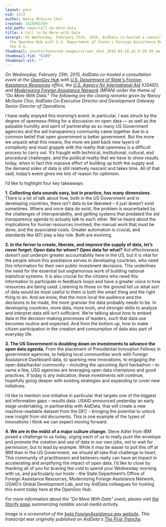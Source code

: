 ```yaml
---
layout: post
nid: 1513
author: Nancy McGuire Choi
created: 1425993769
old_path: news/call-do-more-data
title: A Call to Do More with Data
excerpt: On Wednesday, February 25th, 2015, AidData co-hosted a consultation event at
  the OpenGov Hub with U.S. Department of State's Foreign Assistance Resources office,
  the U.S.
thumbnail: assets/featured-images/screen_shot_2015-03-10_at_9.20.59_am.png
thumbnail-fid: "6189"
thumbnail-alt: ""
---
```


*On Wednesday, February 25th, 2015, AidData co-hosted a consultation event at the [OpenGov Hub](http://opengovhub.org/) with [U.S. Department of State's Foreign Assistance Resources](http://www.state.gov/f/) office, the [U.S. Agency for International Aid](http://www.usaid.gov/GlobalDevLab) (USAID), and [Modernizing Foreign Assistance Network](http://www.modernizeaid.net/) (MFAN) under the theme of "Do More With Data." The following are the closing remarks given by Nancy McGuire Choi, AidData Co-Executive Director and Development Gateway Senior Director of Operations.*

I have really enjoyed this morning’s event. In particular, I was struck by the degree of openness–fitting for a discussion on open data — as well as the palpable humility and spirit of partnership as so many US Government agencies and the aid transparency community came together due to a common belief that open government is better government. But the more we unpack what this means, the more we peel back new layers of complexity and must grapple with the reality that openness is a difficult process to carry out. It’s fraught with technical, institutional, cultural, and procedural challenges, and the political reality that we have to show results today, when in fact this massive effort of building up both the supply and the demand sides of data is still relatively nascent and takes time. All of that said, today’s event gives me lots of reason for optimism.

I’d like to highlight four key takeaways:

**1. Collecting data sounds easy, but in practice, has many dimensions.** There is a lot of talk about how, both in the US Government and in developing countries, there isn’t data to be liberated – it just doesn’t exist sometimes. Where and once data do exist, the problem is exacerbated by the challenges of interoperability, and getting systems that predated the aid transparency agenda to actually talk to each other. We’ve heard about the implications for human resources involved, the manual work that must be done, and the associated costs. Greater automation is crucial, and standards like IATI play a key role. Both are evolving.

**2. In the fervor to create, liberate, and improve the supply of data, let’s never forget: Open data for whom? Open data for what?** Aid effectiveness doesn’t just underpin greater accountability here in the US, but it is vital for the people whom this assistance serves in developing countries, who need this information for their own public investment decisions. This underlines the need for the essential but unglamorous work of building national statistical systems. It is also crucial for the citizens who need this information to participate in feedback loops and have a greater voice in how resources are being used. Listening to those on the ground tell us what sort of data would be most useful to them is both the smart thing and the right thing to do. And we know, that the more local the audience and the decisions to be made, the more granular the data probably needs to be. In developing countries, more data, more tools, and stronger skills to analyze and interpret data still isn’t sufficient. We’re talking about how to embed data in the decision-making processes of leaders, such that data use becomes routine and expected. And from the bottom up, how to make citizen participation in the creation and consumption of data also part of everyday life.

**3. The US Government is doubling down on investments to advance the open data agenda.** From the placement of Presidential Innovation Fellows in government agencies, to helping local communities work with Foreign Assistance Dashboard data, to sparking new innovations, to engaging the open data/hacker community – including the upcoming April hackathon – to name a few, USG agencies are leveraging open data champions and good practices. If today is any indication, these investments will continue, hopefully going deeper with existing strategies and expanding to cover new initiatives.

I’d like to mention one initiative in particular that targets one of the biggest aid information gaps – results data. USAID announced yesterday an early stage undertaking, in partnership with AidData, that will create a new machine-readable dataset from the DEC – bringing the potential to unlock new insight from old documents. This is one example of the types of innovations I think we can expect moving forward.

**4. We are in the midst of a major culture change.** Steve Adler from IBM posed a challenge to us today, urging each of us to really push the envelope and promote the creation and use of data in our own jobs, not to wait for permission, but to lead by example. While it may be easier to pull this off at IBM than in the US Government, we should all take that challenge to heart. This community of practitioners and believers really can have an impact in accelerating and amplifying the impact of open data. I’d like to close by thanking all of you for braving the cold to spend your Wednesday morning with us, and particularly our hosts – the State Department’s Office of Foreign Assistance Resources, Modernizing Foreign Assistance Network, USAID’s Global Development Lab, and my AidData colleagues for hosting this event today here at the OpenGov Hub.

*For more information about the "Do More With Data" event, please visit [the Storify page](https://storify.com/EPP_Data/domorewithdata) summarizing notable social media activity.*

*Image is a screenshot of the [beta ForeignAssistance.gov website](http://beta.foreignassistance.gov/). This transcript was originally published on AidData's [The First Tranche](http://aiddata.org/blog/a-call-to-do-more-with-data).*
